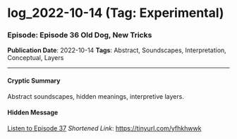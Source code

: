 # log_2022-10-14 (Tag: Experimental)

### Episode: Episode 36  Old Dog, New Tricks

**Publication Date**: 2022-10-14
**Tags**: Abstract, Soundscapes, Interpretation, Conceptual, Layers

---

#### Cryptic Summary
Abstract soundscapes, hidden meanings, interpretive layers.

#### Hidden Message


[Listen to Episode 37](https://tinyurl.com/yfhkhwwk)
*Shortened Link*: https://tinyurl.com/yfhkhwwk
